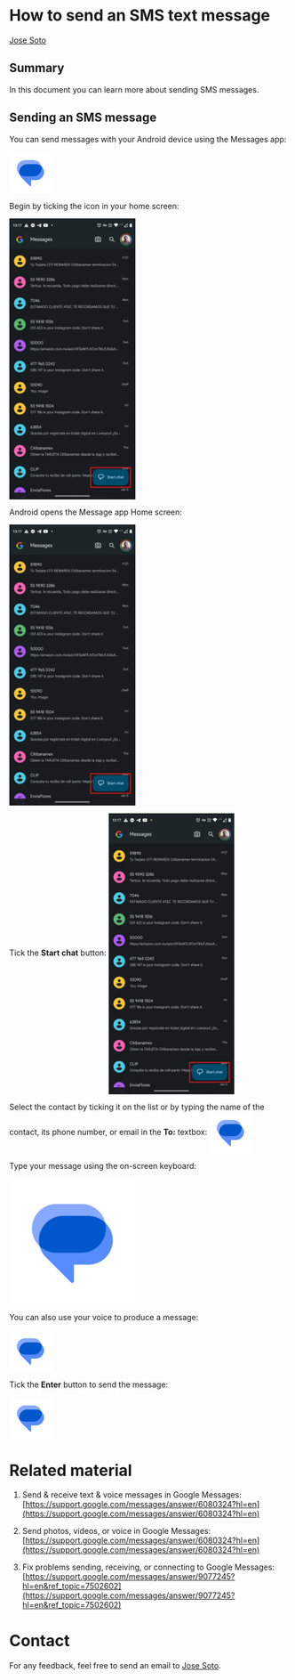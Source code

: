 # How to send an SMS text message
[Jose Soto](kalgan_5@hotmail.com)

## Summary

In this document you can learn more about sending SMS messages.

## Sending an SMS message

You can send messages with your Android device using the Messages app:

<img src="https://github.com/kalgan5/Superna/blob/1af48ef58d26fab3fe5efb2bf3b5534b90665119/Sample/Messages%20app%20logo.png" align="center" width="15%" alt="Messages app logo">

Begin by ticking the icon in your home screen:

<img src="https://github.com/kalgan5/Superna/blob/main/Sample/Message%20app%20--%20Home%20screen-1.jpg" align="center" width="45%" alt="Location of Message app in home screen">

Android opens the Message app Home screen:

<img src="https://github.com/kalgan5/Superna/blob/main/Sample/Message%20app%20--%20Home%20screen-1.jpg" align="center" width="45%" alt="Messages app logo">


Tick the **Start chat** button:
<img src="https://github.com/kalgan5/Superna/blob/d1cdf08a876788a8b183976d0dd5d2cf38231525/Sample/Message%20app%20--%20Home%20screen-1.jpg" align="center" width="45%" alt="Start chat button">

Select the contact by ticking it on the list or by typing the name of the contact, its phone number, or email in the **To:** textbox:
<img src="https://github.com/kalgan5/Superna/blob/1af48ef58d26fab3fe5efb2bf3b5534b90665119/Sample/Messages%20app%20logo.png" align="center" width="15%" alt="Type the name of the contact, phone number, or email in the textbox">

Type your message using the on-screen keyboard:

<img src="https://github.com/kalgan5/Superna/blob/1af48ef58d26fab3fe5efb2bf3b5534b90665119/Sample/Messages%20app%20logo.png" align="center" width="45%" alt="Type the message with the on-screen keyboard">

You can also use your voice to produce a message:

<img src="https://github.com/kalgan5/Superna/blob/1af48ef58d26fab3fe5efb2bf3b5534b90665119/Sample/Messages%20app%20logo.png" align="center" width="15%" alt="Use the Voice Recorder to produce the message">

Tick the **Enter** button to send the message:

<img src="https://github.com/kalgan5/Superna/blob/1af48ef58d26fab3fe5efb2bf3b5534b90665119/Sample/Messages%20app%20logo.png" align="center" width="15%" alt="Tick the Enter button to send the message">

# Related material

1. Send & receive text & voice messages in Google Messages: [https://support.google.com/messages/answer/6080324?hl=en](https://support.google.com/messages/answer/6080324?hl=en)

2. Send photos, videos, or voice in Google Messages: [https://support.google.com/messages/answer/6080324?hl=en](https://support.google.com/messages/answer/6080324?hl=en)

3. Fix problems sending, receiving, or connecting to Google Messages: [https://support.google.com/messages/answer/9077245?hl=en&ref_topic=7502602](https://support.google.com/messages/answer/9077245?hl=en&ref_topic=7502602)

# Contact

For any feedback, feel free to send an email to [Jose Soto](kalgan_5@hotmail.com).
